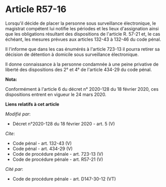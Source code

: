 # Article R57-16

Lorsqu'il décide de placer la personne sous surveillance électronique, le magistrat compétent lui notifie les périodes et les
lieux d'assignation ainsi que les obligations résultant des dispositions de l'article R. 57-21 et, le cas échéant, les
mesures prévues aux articles 132-43 à 132-46 du code pénal. 

Il l'informe que dans les cas énumérés à l'article 723-13 il pourra retirer sa décision de détention à domicile sous
surveillance électronique. 

Il donne connaissance à la personne condamnée à une peine privative de liberté des dispositions des 2° et 4° de l'article
434-29 du code pénal.

**Nota:**

Conformément à l'article 6 du décret n° 2020-128 du 18 février 2020, ces dispositions entrent en vigueur le 24 mars 2020.

**Liens relatifs à cet article**

_Modifié par_:

  - Décret n°2020-128 du 18 février 2020 - art. 5 (V)

_Cite_:

  - Code pénal - art. 132-43 (V)
  - Code pénal - art. 434-29 (V)
  - Code de procédure pénale - art. 723-13 (V)
  - Code de procédure pénale - art. R57-21 (V)

_Cité par_:

  - Code de procédure pénale - art. D147-30-12 (VT)
